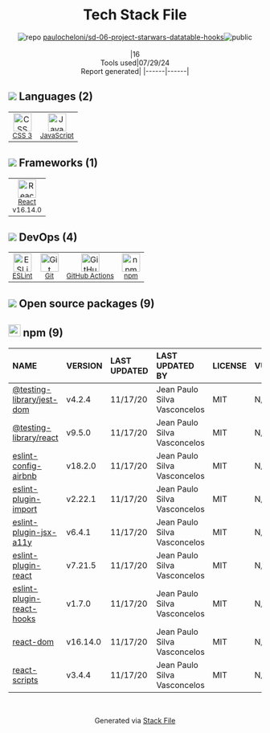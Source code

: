 <!--
&lt;--- Readme.md Snippet without images Start ---&gt;
## Tech Stack
paulocheloni/sd-06-project-starwars-datatable-hooks is built on the following main stack:

- [JavaScript](https://developer.mozilla.org/en-US/docs/Web/JavaScript) – Languages
- [React](https://reactjs.org/) – Javascript UI Libraries
- [ESLint](http://eslint.org/) – Code Review
- [GitHub Actions](https://github.com/features/actions) – Continuous Integration

Full tech stack [here](/techstack.md)

&lt;--- Readme.md Snippet without images End ---&gt;

&lt;--- Readme.md Snippet with images Start ---&gt;
## Tech Stack
paulocheloni/sd-06-project-starwars-datatable-hooks is built on the following main stack:

- <img width='25' height='25' src='https://img.stackshare.io/service/1209/javascript.jpeg' alt='JavaScript'/> [JavaScript](https://developer.mozilla.org/en-US/docs/Web/JavaScript) – Languages
- <img width='25' height='25' src='https://img.stackshare.io/service/1020/OYIaJ1KK.png' alt='React'/> [React](https://reactjs.org/) – Javascript UI Libraries
- <img width='25' height='25' src='https://img.stackshare.io/service/3337/Q4L7Jncy.jpg' alt='ESLint'/> [ESLint](http://eslint.org/) – Code Review
- <img width='25' height='25' src='https://img.stackshare.io/service/11563/actions.png' alt='GitHub Actions'/> [GitHub Actions](https://github.com/features/actions) – Continuous Integration

Full tech stack [here](/techstack.md)

&lt;--- Readme.md Snippet with images End ---&gt;
-->
<div align="center">

# Tech Stack File
![](https://img.stackshare.io/repo.svg "repo") [paulocheloni/sd-06-project-starwars-datatable-hooks](https://github.com/paulocheloni/sd-06-project-starwars-datatable-hooks)![](https://img.stackshare.io/public_badge.svg "public")
<br/><br/>
|16<br/>Tools used|07/29/24 <br/>Report generated|
|------|------|
</div>

## <img src='https://img.stackshare.io/languages.svg'/> Languages (2)
<table><tr>
  <td align='center'>
  <img width='36' height='36' src='https://img.stackshare.io/service/6727/css.png' alt='CSS 3'>
  <br>
  <sub><a href="https://developer.mozilla.org/en-US/docs/Web/CSS/CSS3">CSS 3</a></sub>
  <br>
  <sub></sub>
</td>

<td align='center'>
  <img width='36' height='36' src='https://img.stackshare.io/service/1209/javascript.jpeg' alt='JavaScript'>
  <br>
  <sub><a href="https://developer.mozilla.org/en-US/docs/Web/JavaScript">JavaScript</a></sub>
  <br>
  <sub></sub>
</td>

</tr>
</table>

## <img src='https://img.stackshare.io/frameworks.svg'/> Frameworks (1)
<table><tr>
  <td align='center'>
  <img width='36' height='36' src='https://img.stackshare.io/service/1020/OYIaJ1KK.png' alt='React'>
  <br>
  <sub><a href="https://reactjs.org/">React</a></sub>
  <br>
  <sub>v16.14.0</sub>
</td>

</tr>
</table>

## <img src='https://img.stackshare.io/devops.svg'/> DevOps (4)
<table><tr>
  <td align='center'>
  <img width='36' height='36' src='https://img.stackshare.io/service/3337/Q4L7Jncy.jpg' alt='ESLint'>
  <br>
  <sub><a href="http://eslint.org/">ESLint</a></sub>
  <br>
  <sub></sub>
</td>

<td align='center'>
  <img width='36' height='36' src='https://img.stackshare.io/service/1046/git.png' alt='Git'>
  <br>
  <sub><a href="http://git-scm.com/">Git</a></sub>
  <br>
  <sub></sub>
</td>

<td align='center'>
  <img width='36' height='36' src='https://img.stackshare.io/service/11563/actions.png' alt='GitHub Actions'>
  <br>
  <sub><a href="https://github.com/features/actions">GitHub Actions</a></sub>
  <br>
  <sub></sub>
</td>

<td align='center'>
  <img width='36' height='36' src='https://img.stackshare.io/service/1120/lejvzrnlpb308aftn31u.png' alt='npm'>
  <br>
  <sub><a href="https://www.npmjs.com/">npm</a></sub>
  <br>
  <sub></sub>
</td>

</tr>
</table>


## <img src='https://img.stackshare.io/group.svg' /> Open source packages (9)</h2>

## <img width='24' height='24' src='https://img.stackshare.io/service/1120/lejvzrnlpb308aftn31u.png'/> npm (9)

|NAME|VERSION|LAST UPDATED|LAST UPDATED BY|LICENSE|VULNERABILITIES|
|:------|:------|:------|:------|:------|:------|
|[@testing-library/jest-dom](https://www.npmjs.com/@testing-library/jest-dom)|v4.2.4|11/17/20|Jean Paulo Silva Vasconcelos |MIT|N/A|
|[@testing-library/react](https://www.npmjs.com/@testing-library/react)|v9.5.0|11/17/20|Jean Paulo Silva Vasconcelos |MIT|N/A|
|[eslint-config-airbnb](https://www.npmjs.com/eslint-config-airbnb)|v18.2.0|11/17/20|Jean Paulo Silva Vasconcelos |MIT|N/A|
|[eslint-plugin-import](https://www.npmjs.com/eslint-plugin-import)|v2.22.1|11/17/20|Jean Paulo Silva Vasconcelos |MIT|N/A|
|[eslint-plugin-jsx-a11y](https://www.npmjs.com/eslint-plugin-jsx-a11y)|v6.4.1|11/17/20|Jean Paulo Silva Vasconcelos |MIT|N/A|
|[eslint-plugin-react](https://www.npmjs.com/eslint-plugin-react)|v7.21.5|11/17/20|Jean Paulo Silva Vasconcelos |MIT|N/A|
|[eslint-plugin-react-hooks](https://www.npmjs.com/eslint-plugin-react-hooks)|v1.7.0|11/17/20|Jean Paulo Silva Vasconcelos |MIT|N/A|
|[react-dom](https://www.npmjs.com/react-dom)|v16.14.0|11/17/20|Jean Paulo Silva Vasconcelos |MIT|N/A|
|[react-scripts](https://www.npmjs.com/react-scripts)|v3.4.4|11/17/20|Jean Paulo Silva Vasconcelos |MIT|N/A|

<br/>
<div align='center'>

Generated via [Stack File](https://github.com/marketplace/stack-file)
